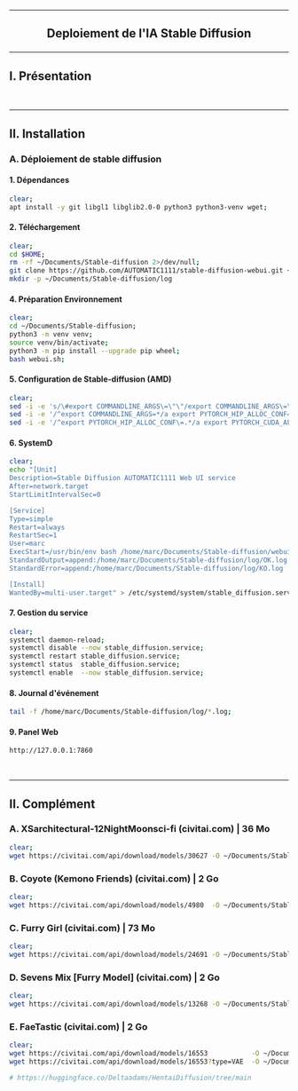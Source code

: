 ------------------------------------------------------------------------------------------------------------------------------------------------------------------------------------------------
## <p align='center'> Deploiement de l'IA Stable Diffusion </p>


------------------------------------------------------------------------------------------------------------------------------------------------------------------------------------------------
## I. Présentation

<br />

------------------------------------------------------------------------------------------------------------------------------------------------------------------------------------------------
## II. Installation
### A. Déploiement de stable diffusion
#### 1. Dépendances
```bash
clear;
apt install -y git libgl1 libglib2.0-0 python3 python3-venv wget;
```

#### 2. Téléchargement
```bash
clear;
cd $HOME;
rm -rf ~/Documents/Stable-diffusion 2>/dev/null;
git clone https://github.com/AUTOMATIC1111/stable-diffusion-webui.git ~/Documents/Stable-diffusion 2>/dev/null;
mkdir -p ~/Documents/Stable-diffusion/log
```

#### 4. Préparation Environnement
```bash
clear;
cd ~/Documents/Stable-diffusion;
python3 -m venv venv;
source venv/bin/activate;
python3 -m pip install --upgrade pip wheel;
bash webui.sh;
```

#### 5. Configuration de Stable-diffusion (AMD)
```bash
clear;
sed -i -e 's/\#export COMMANDLINE_ARGS\=\"\"/export COMMANDLINE_ARGS\=\"--skip-torch-cuda-test --precision full --no-half\"/g'                 ~/Documents/Stable-diffusion/webui-user.sh;
sed -i -e '/^export COMMANDLINE_ARGS=*/a export PYTORCH_HIP_ALLOC_CONF="garbage_collection_threshold:0.6,max_split_size_mb:128\"'              ~/Documents/Stable-diffusion/webui-user.sh;
sed -i -e '/^export PYTORCH_HIP_ALLOC_CONF\=.*/a export PYTORCH_CUDA_ALLOC_CONF\=\"garbage_collection_threshold\:0.6,max_split_size_mb:128\"'  ~/Documents/Stable-diffusion/webui-user.sh;
```

#### 6. SystemD
```bash
clear;
echo "[Unit]
Description=Stable Diffusion AUTOMATIC1111 Web UI service
After=network.target
StartLimitIntervalSec=0

[Service]
Type=simple
Restart=always
RestartSec=1
User=marc
ExecStart=/usr/bin/env bash /home/marc/Documents/Stable-diffusion/webui.sh
StandardOutput=append:/home/marc/Documents/Stable-diffusion/log/OK.log
StandardError=append:/home/marc/Documents/Stable-diffusion/log/KO.log

[Install]
WantedBy=multi-user.target" > /etc/systemd/system/stable_diffusion.service;
```

#### 7. Gestion du service
```bash
clear;
systemctl daemon-reload;
systemctl disable --now stable_diffusion.service;
systemctl restart stable_diffusion.service;
systemctl status  stable_diffusion.service;
systemctl enable  --now stable_diffusion.service;
```

#### 8. Journal d'événement
```bash
tail -f /home/marc/Documents/Stable-diffusion/log/*.log;
```

#### 9. Panel Web
```bash
http://127.0.0.1:7860
``` 

<br />

------------------------------------------------------------------------------------------------------------------------------------------------------------------------------------------------
## II. Complément
### A. XSarchitectural-12NightMoonsci-fi (civitai.com) | 36 Mo
```bash
clear;
wget https://civitai.com/api/download/models/30627 -O ~/Documents/Stable-diffusion/models/Lora/XSarchitectural-12NightMoonsci-fi.safetensors;
```

### B. Coyote (Kemono Friends) (civitai.com) | 2 Go
```bash
clear;
wget https://civitai.com/api/download/models/4980  -O ~/Documents/Stable-diffusion/models/Lora/Sci-Fi_Diffusion_v1.0.safetensors;
```

### C. Furry Girl (civitai.com) | 73 Mo
```bash
clear;
wget https://civitai.com/api/download/models/24691 -O ~/Documents/Stable-diffusion/models/Lora/Furry-girl.safetensors;
```

### D. Sevens Mix [Furry Model] (civitai.com) | 2 Go
```bash
clear;
wget https://civitai.com/api/download/models/13268 -O ~/Documents/Stable-diffusion/models/Stable-diffusion/sevens-mix-furry-model.safetensors;
```

### E. FaeTastic (civitai.com) | 2 Go
```bash
clear;
wget https://civitai.com/api/download/models/16553           -O ~/Documents/Stable-diffusion/models/Stable-diffusion/faetastic_.safetensors;
wget https://civitai.com/api/download/models/16553?type=VAE  -O ~/Documents/Stable-diffusion/models/VAE/kl-f8-anime2.ckpt;

# https://huggingface.co/Deltaadams/HentaiDiffusion/tree/main
```
